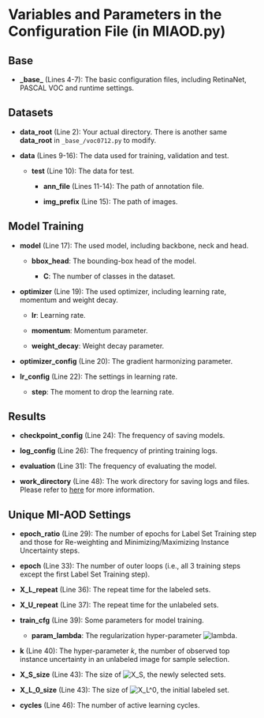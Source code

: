 # Variables and Parameters in the Configuration File (in MIAOD.py)

## Base

- **\_base\_** (Lines 4-7): The basic configuration files, including RetinaNet, PASCAL VOC and runtime settings.

## Datasets

- **data_root** (Line 2): Your actual directory. There is another same **data_root** in `_base_/voc0712.py` to modify.

- **data** (Lines 9-16): The data used for training, validation and test.
  
  - **test** (Line 10): The data for test. 

    - **ann_file** (Lines 11-14): The path of annotation file.
    
    - **img_prefix** (Line 15): The path of images.

## Model Training

- **model** (Line 17): The used model, including backbone, neck and head.
  
  - **bbox_head**: The bounding-box head of the model.
    
    - **C**: The number of classes in the dataset.

- **optimizer** (Line 19): The used optimizer, including learning rate, momentum and weight decay.

  - **lr**: Learning rate.

  - **momentum**: Momentum parameter.

  - **weight_decay**: Weight decay parameter.

- **optimizer_config** (Line 20): The gradient harmonizing parameter.

- **lr_config** (Line 22): The settings in learning rate.

  - **step**: The moment to drop the learning rate.

## Results

- **checkpoint_config** (Line 24): The frequency of saving models.

- **log_config** (Line 26): The frequency of printing training logs.

- **evaluation** (Line 31): The frequency of evaluating the model.

- **work_directory** (Line 48): The work directory for saving logs and files. Please refer to [here](../README.md#results) for more information.

## Unique MI-AOD Settings

- **epoch_ratio** (Line 29): The number of epochs for Label Set Training step and those for Re-weighting and Minimizing/Maximizing Instance Uncertainty steps.

- **epoch** (Line 33): The number of outer loops (i.e., all 3 training steps except the first Label Set Training step).

- **X_L_repeat** (Line 36): The repeat time for the labeled sets.

- **X_U_repeat** (Line 37): The repeat time for the unlabeled sets.

- **train_cfg** (Line 39): Some parameters for model training.

  - **param_lambda**: The regularization hyper-parameter ![lambda](http://latex.codecogs.com/gif.latex?\bg_white\lambda).

- **k** (Line 40): The hyper-parameter _k_, the number of observed top instance uncertainty in an unlabeled image for sample selection.

- **X_S_size** (Line 43): The size of ![X_S](http://latex.codecogs.com/gif.latex?\bg_white\mathit{X}_S), the newly selected sets.

- **X_L_0_size** (Line 43): The size of ![X_L^0](http://latex.codecogs.com/gif.latex?\bg_white\mathit{X}_L^0), the initial labeled set.

- **cycles** (Line 46): The number of active learning cycles.
